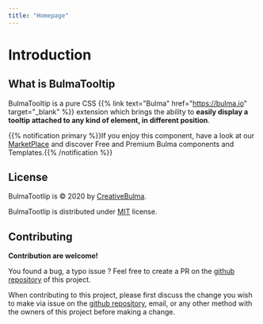 ```yaml
---
title: "Homepage"
---
```


# Introduction
## What is BulmaTooltip

BulmaTooltip is a pure CSS {{% link text="Bulma" href="https://bulma.io" target="_blank" %}} extension which brings the ability to **easily display a tooltip attached to any kind of element, in different position**.

{{% notification primary %}}If you enjoy this component, have a look at our [MarketPlace](https://creativebulma.net) and discover Free and Premium Bulma components and Templates.{{% /notification %}}

## License
BulmaTootlip is © 2020 by [CreativeBulma](https://creativebulma.net).

BulmaTootlip is distributed under [MIT](https://github.com/CreativeBulma/bulma-tooltip/blob/master/LICENSE) license.

## Contributing

**Contribution are welcome!**

You found a bug, a typo issue ? Feel free to create a PR on the [github repository](https://github.com/CreativeBulma/bulma-tooltip/) of this project.

When contributing to this project, please first discuss the change you wish to make via issue on the [github repository](https://github.com/CreativeBulma/bulma-tooltip//issues), email, or any other method with the owners of this project before making a change.

